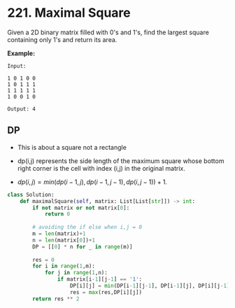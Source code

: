 # 221. Maximal Square

Given a 2D binary matrix filled with 0's and 1's, find the largest square containing only 1's and return its area.

**Example:**

```
Input: 

1 0 1 0 0
1 0 1 1 1
1 1 1 1 1
1 0 0 1 0

Output: 4
```



## DP

* This is about a square not a rectangle

* dp(i,j) represents the side length of the maximum square whose bottom right corner is the cell with index (i,j) in the original matrix.

* $dp(i,j)=min(dp(i−1,j),dp(i−1,j−1),dp(i,j−1))+1.$



```python
class Solution:
    def maximalSquare(self, matrix: List[List[str]]) -> int:
        if not matrix or not matrix[0]:
            return 0
        
        # avoiding the if else when i,j = 0 
        m = len(matrix)+1
        n = len(matrix[0])+1
        DP = [[0] * n for _ in range(m)]
        
        res = 0
        for i in range(1,m):
            for j in range(1,n):
                if matrix[i-1][j-1] == '1':
                    DP[i][j] = min(DP[i-1][j-1], DP[i-1][j], DP[i][j-1]) +1
                    res = max(res,DP[i][j])
        return res ** 2
```

